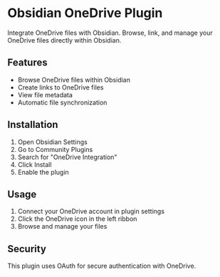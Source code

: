 # Obsidian OneDrive Plugin

Integrate OneDrive files with Obsidian. Browse, link, and manage your OneDrive files directly within Obsidian.

## Features
- Browse OneDrive files within Obsidian
- Create links to OneDrive files
- View file metadata
- Automatic file synchronization

## Installation
1. Open Obsidian Settings
2. Go to Community Plugins
3. Search for "OneDrive Integration"
4. Click Install
5. Enable the plugin


## Usage
1. Connect your OneDrive account in plugin settings
2. Click the OneDrive icon in the left ribbon
3. Browse and manage your files

## Security
This plugin uses OAuth for secure authentication with OneDrive.

